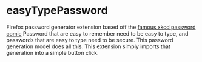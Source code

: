 # easyTypePassword
Firefox password generator extension based off the [famous xkcd password comic](https://xkcd.com/936/) Password that are easy to remember need to be easy to type, and passwords that are easy to type need to be secure. This password generation model does all this. This extension simply imports that generation into a simple button click.
